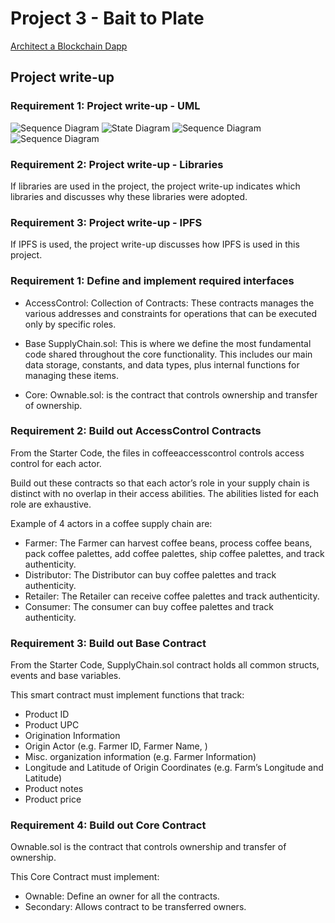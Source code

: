 # Project 3 - Bait to Plate

[Architect a Blockchain Dapp](https://andresaaap.medium.com/architect-a-blockchain-supply-chain-solution-part-b-project-faq-udacity-blockchain-da86496fce55)

## Project write-up

### Requirement 1: Project write-up - UML

![Sequence Diagram](https://res.cloudinary.com/angelrodriguez/image/upload/c_scale,w_500/v1645975448/BlockchainDevNanodegree/Project3/sequence-diagram.png)
![State Diagram](https://res.cloudinary.com/angelrodriguez/image/upload/c_scale,h_298,w_500/v1645975448/BlockchainDevNanodegree/Project3/state-diagram.png)
![Sequence Diagram](https://res.cloudinary.com/angelrodriguez/image/upload/c_scale,h_298,w_500/v1645975448/BlockchainDevNanodegree/Project3/activity-diagram.png)
![Sequence Diagram](https://res.cloudinary.com/angelrodriguez/image/upload/c_scale,h_298,w_500/v1645975448/BlockchainDevNanodegree/Project3/data-modeling.png)

### Requirement 2: Project write-up - Libraries

If libraries are used in the project, the project write-up indicates which libraries and discusses why these libraries were adopted.

### Requirement 3: Project write-up - IPFS

If IPFS is used, the project write-up discusses how IPFS is used in this project.

### Requirement 1: Define and implement required interfaces

- AccessControl: Collection of Contracts: These contracts manages the various addresses and constraints for operations that can be executed only by specific roles.

- Base SupplyChain.sol: This is where we define the most fundamental code shared throughout the core functionality. This includes our main data storage, constants, and data types, plus internal functions for managing these items.

- Core: Ownable.sol: is the contract that controls ownership and transfer of ownership.

### Requirement 2: Build out AccessControl Contracts

From the Starter Code, the files in coffeeaccesscontrol controls access control for each actor.

Build out these contracts so that each actor’s role in your supply chain is distinct with no overlap in their access abilities. The abilities listed for each role are exhaustive.

Example of 4 actors in a coffee supply chain are:

- Farmer: The Farmer can harvest coffee beans, process coffee beans, pack coffee palettes, add coffee palettes, ship coffee palettes, and track authenticity.
- Distributor: The Distributor can buy coffee palettes and track authenticity.
- Retailer: The Retailer can receive coffee palettes and track authenticity.
- Consumer: The consumer can buy coffee palettes and track authenticity.

### Requirement 3: Build out Base Contract

From the Starter Code, SupplyChain.sol contract holds all common structs, events and base variables.

This smart contract must implement functions that track:

- Product ID
- Product UPC
- Origination Information
- Origin Actor (e.g. Farmer ID, Farmer Name, )
- Misc. organization information (e.g. Farmer Information)
- Longitude and Latitude of Origin Coordinates (e.g. Farm’s Longitude and Latitude)
- Product notes
- Product price

### Requirement 4: Build out Core Contract

Ownable.sol is the contract that controls ownership and transfer of ownership.

This Core Contract must implement:

- Ownable: Define an owner for all the contracts.
- Secondary: Allows contract to be transferred owners.
